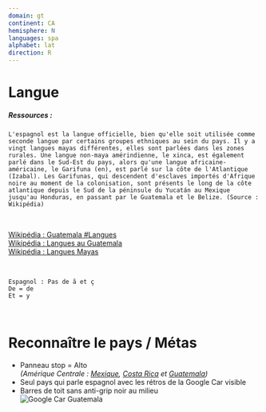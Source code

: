 ```yaml
---
domain: gt
continent: CA
hemisphere: N
languages: spa
alphabet: lat
direction: R
---
```


# Langue

##### Ressources :

```
L'espagnol est la langue officielle, bien qu'elle soit utilisée comme seconde langue par certains groupes ethniques au sein du pays. Il y a vingt langues mayas différentes, elles sont parlées dans les zones rurales. Une langue non-maya amérindienne, le xinca, est également parlé dans le Sud-Est du pays, alors qu'une langue africaine-américaine, le Garifuna (en), est parlé sur la côte de l'Atlantique (Izabal). Les Garifunas, qui descendent d'esclaves importés d'Afrique noire au moment de la colonisation, sont présents le long de la côte atlantique depuis le Sud de la péninsule du Yucatán au Mexique jusqu'au Honduras, en passant par le Guatemala et le Belize. (Source : Wikipédia)
```

<br/>

[Wikipédia : Guatemala #Langues](https://fr.wikipedia.org/wiki/Guatemala#Langues)  
[Wikipédia : Langues au Guatemala](https://fr.wikipedia.org/wiki/Langues_au_Guatemala)  
[Wikipédia : Langues Mayas](https://fr.wikipedia.org/wiki/Langues_mayas)  

<br/>

```
Espagnol : Pas de ã et ç
De = de
Et = y
```


<br/>

# Reconnaître le pays / Métas

- Panneau stop = Alto  
  *(Amérique Centrale : [Mexique](/flag/mx), [Costa Rica](/flag/cr) et [Guatemala](#))*
- Seul pays qui parle espagnol avec les rétros de la Google Car visible
- Barres de toit sans anti-grip noir au milieu  
  ![Google Car Guatemala](/images/countries/gt/googlecar.png)
